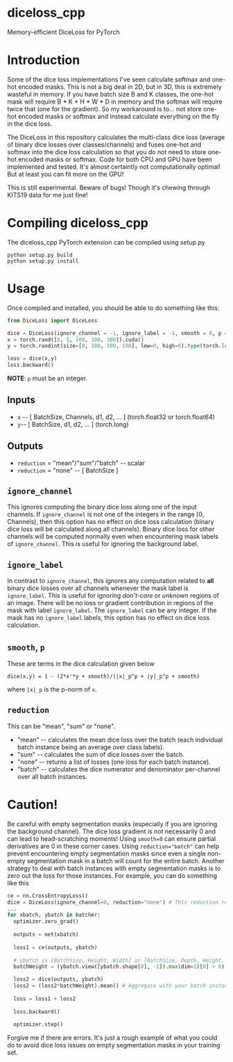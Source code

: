 # diceloss_cpp
Memory-efficient DiceLoss for PyTorch

# Introduction
Some of the dice loss implementations I've seen calculate softmax and one-hot encoded masks. This is not a big deal in 2D, but in 3D, this is extremely wasteful in memory. If you have batch size B and K classes, the one-hot mask will require B * K * H * W * D in memory and the softmax will require twice that (one for the gradient). So my workaround is to... not store one-hot encoded masks or softmax and instead calculate everything on the fly in the dice loss.

The DiceLoss in this repository calculates the multi-class dice loss (average of binary dice losses over classes/channels) and fuses one-hot and softmax into the dice loss calculation so that you do not need to store one-hot encoded masks or softmax. Code for both CPU and GPU have been implemented and tested. It's almost certaintly not computationally optimal! But at least you can fit more on the GPU!

This is still experimental. Beware of bugs! Though it's chewing through KITS19 data for me just fine!

# Compiling diceloss_cpp
The diceloss_cpp PyTorch extension can be compiled using setup.py
```shell
python setup.py build
python setup.py install
```

# Usage
Once compiled and installed, you should be able to do something like this:
```py
from DiceLoss import DiceLoss

dice = DiceLoss(ignore_channel = -1, ignore_label = -1, smooth = 0, p = 1, reduction = "mean")
x = torch.rand([8, 5, 100, 100, 100]).cuda()
y = torch.randint(size=[8, 100, 100, 100], low=0, high=6).type(torch.long).cuda()

loss = dice(x,y)
loss.backward()
```
**NOTE**: `p` must be an integer.

## Inputs
* `x` -- [ BatchSize, Channels, d1, d2, ... ] (torch.float32 or torch.float64)
* `y`-- [ BatchSize, d1, d2, ... ] (torch.long)

## Outputs
* `reduction` = "mean"/"sum"/"batch" -- scalar
* `reduction` = "none" -- [ BatchSize ]

## `ignore_channel`
This ignores computing the binary dice loss along one of the input channels. If `ignore_channel` is not one of the integers in the range [0, Channels), then this option has no effect on dice loss calculation (binary dice loss will be calculated along all channels). Binary dice loss for other channels will be computed normally even when encountering mask labels of `ignore_channel`. This is useful for ignoring the background label.

## `ignore_label`
In contrast to `ignore_channel`, this ignores any computation related to **all** binary dice losses over all channels whenever the mask label is `ignore_label`. This is useful for ignoring *don't-care* or *unknown* regions of an image. There will be no loss or gradient contribution in regions of the mask with label `ignore_label`. The `ignore_label` can be any integer. If the mask has no `ignore_label` labels, this option has no effect on dice loss calculation.

## `smooth`, `p`
These are terms in the dice calculation given below
```
dice(x,y) = 1 - (2*x'*y + smooth)/(|x|_p^p + |y|_p^p + smooth)
```
where `|x|_p` is the p-norm of `x`.


## `reduction`
This can be "mean", "sum" or "none".
* "mean" -- calculates the mean dice loss over the batch (each individual batch instance being an average over class labels).
* "sum" -- calculates the sum of dice losses over the batch.
* "none" -- returns a list of losses (one loss for each batch instance).
* "batch" -- calculates the dice numerator and denominator per-channel over all batch instances.

# Caution!
Be careful with empty segmentation masks (especially if you are ignoring the background channel). The dice loss gradient is not necessarily 0 and can lead to head-scratching moments! Using `smooth=0` can ensure partial derivatives are 0 in these corner cases. Using `reduction="batch"` can help prevent encountering empty segmentation masks since even a single non-empty segmentation mask in a batch will count for the entire batch. Another strategy to deal with batch instances with empty segmentation masks is to zero out the loss for those instances. For example, you can do something like this
```py
ce = nn.CrossEntropyLoss()
dice = DiceLoss(ignore_channel=0, reduction="none") # This reduction returns a list of losses per batch.
...
for xbatch, ybatch in batcher:
  optimizer.zero_grad()
  
  outputs = net(xbatch)
  
  loss1 = ce(outputs, ybatch)
  
  # ybatch is [BatchSize, Height, Width] or [BatchSize, Depth, Height, Width] or etc...
  batchWeight = (ybatch.view([ybatch.shape[0], -1]).max(dim=1)[0] > 0)

  loss2 = dice(outputs, ybatch)
  loss2 = (loss2*batchWeight).mean() # Aggregate with your batch instance weights
  
  loss = loss1 + loss2
  
  loss.backward()
  
  optimizer.step()
```
Forgive me if there are errors. It's just a rough example of what you could do to avoid dice loss issues on empty segmentation masks in your training set.
